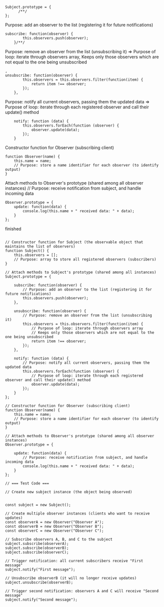
```
Subject.prototype = { 
      /**/
}; 
```
Purpose: add an observer to the list (registering it for future notifications)
```
subscribe: function(observer) {
        this.observers.push(observer);
    }/**/
```

Purpose: remove an observer from the list (unsubscribing it) => Purpose of loop: iterate through observers array, Keeps only those observers which are not equal to the one being unsubscribed
```
,
unsubscribe: function(observer) {
        this.observers = this.observers.filter(function(item) {
            return item !== observer;
        });
    },
```
Purpose: notify all current observers, passing them the updated data => Purpose of loop: iterate through each registered observer and call their update() method
```
    notify: function (data) {
        this.observers.forEach(function (observer) {
            observer.update(data);
        });
    }
```





Constructor function for Observer (subscribing client)
```
function Observer(name) {
    this.name = name;
    // Purpose: store a name identifier for each observer (to identify output)
}
```


Attach methods to Observer's prototype (shared among all observer instances)
// Purpose: receive notification from subject, and handle incoming data
```
Observer.prototype = {
    update: function(data) {
        console.log(this.name + " received data: " + data);
    }
};
```



finished
```

// Constructor function for Subject (the observable object that maintains the list of observers)
function Subject() {
    this.observers = [];
    // Purpose: array to store all registered observers (subscribers)
}

// Attach methods to Subject's prototype (shared among all instances)
Subject.prototype = {

    subscribe: function(observer) {
        // Purpose: add an observer to the list (registering it for future notifications)
        this.observers.push(observer);
    },

    unsubscribe: function(observer) {
        // Purpose: remove an observer from the list (unsubscribing it)
        this.observers = this.observers.filter(function(item) {
            // Purpose of loop: iterate through observers array
            // Keeps only those observers which are not equal to the one being unsubscribed
            return item !== observer;
        });
    },

    notify: function (data) {
        // Purpose: notify all current observers, passing them the updated data
        this.observers.forEach(function (observer) {
            // Purpose of loop: iterate through each registered observer and call their update() method
            observer.update(data);
        });
    }
};

// Constructor function for Observer (subscribing client)
function Observer(name) {
    this.name = name;
    // Purpose: store a name identifier for each observer (to identify output)
}

// Attach methods to Observer's prototype (shared among all observer instances)
Observer.prototype = {

    update: function(data) {
        // Purpose: receive notification from subject, and handle incoming data
        console.log(this.name + " received data: " + data);
    }
};

// === Test Code ===

// Create new subject instance (the object being observed)


const subject = new Subject();

// Create multiple observer instances (clients who want to receive updates)
const observerA = new Observer("Observer A");
const observerB = new Observer("Observer B");
const observerC = new Observer("Observer C");

// Subscribe observers A, B, and C to the subject
subject.subscribe(observerA);
subject.subscribe(observerB);
subject.subscribe(observerC);

// Trigger notification: all current subscribers receive "First message"
subject.notify("First message");

// Unsubscribe observerB (it will no longer receive updates)
subject.unsubscribe(observerB);

// Trigger second notification: observers A and C will receive "Second message"
subject.notify("Second message");

```
